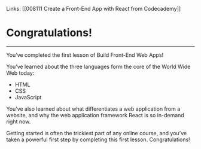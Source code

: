 Links:  [[008111 Create a Front-End App with React from Codecademy]]
# Congratulations!
---
You’ve completed the first lesson of Build Front-End Web Apps!

You’ve learned about the three languages form the core of the World Wide Web today:

-   HTML
-   CSS
-   JavaScript

You’ve also learned about what differentiates a web application from a website, and why the web application framework React is so in-demand right now.

Getting started is often the trickiest part of any online course, and you’ve taken a powerful first step by completing this first lesson. Congratulations!
